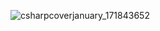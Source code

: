 
![csharpcoverjanuary_171843652](https://github.com/user-attachments/assets/4ca6f803-ecfa-42b9-9c65-f36c03380cc3)
